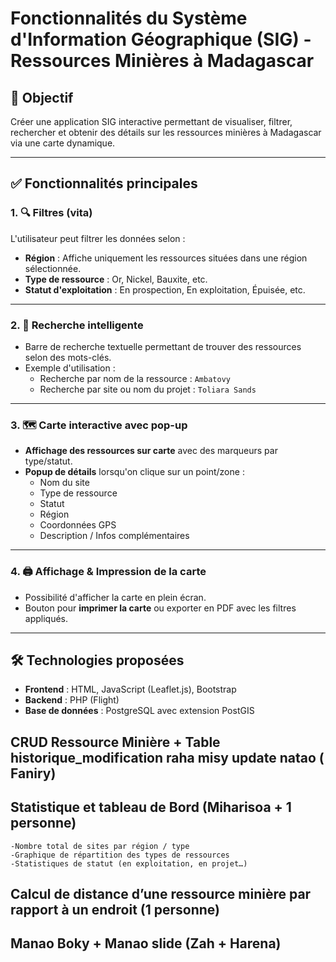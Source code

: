 # Fonctionnalités du Système d'Information Géographique (SIG) - Ressources Minières à Madagascar

## 🎯 Objectif
Créer une application SIG interactive permettant de visualiser, filtrer, rechercher et obtenir des détails sur les ressources minières à Madagascar via une carte dynamique.

---

## ✅ Fonctionnalités principales

### 1. 🔍 Filtres  (vita)
L'utilisateur peut filtrer les données selon :
- **Région** : Affiche uniquement les ressources situées dans une région sélectionnée. 
- **Type de ressource** : Or, Nickel, Bauxite, etc.
- **Statut d'exploitation** : En prospection, En exploitation, Épuisée, etc.

---

### 2. 🧠 Recherche intelligente
- Barre de recherche textuelle permettant de trouver des ressources selon des mots-clés.
- Exemple d'utilisation :
  - Recherche par nom de la ressource : `Ambatovy`
  - Recherche par site ou nom du projet : `Toliara Sands`

---

### 3. 🗺️ Carte interactive avec pop-up 
- **Affichage des ressources sur carte** avec des marqueurs par type/statut.
- **Popup de détails** lorsqu'on clique sur un point/zone :
  - Nom du site
  - Type de ressource
  - Statut
  - Région
  - Coordonnées GPS
  - Description / Infos complémentaires

---

### 4. 🖨️ Affichage & Impression de la carte
- Possibilité d'afficher la carte en plein écran.
- Bouton pour **imprimer la carte** ou exporter en PDF avec les filtres appliqués.

---

## 🛠️ Technologies proposées
- **Frontend** : HTML, JavaScript (Leaflet.js), Bootstrap
- **Backend** : PHP (Flight)
- **Base de données** : PostgreSQL avec extension PostGIS

## CRUD Ressource Minière + Table historique_modification raha misy update natao ( Faniry)

## Statistique et tableau de Bord (Miharisoa +  1 personne)

    -Nombre total de sites par région / type
    -Graphique de répartition des types de ressources
    -Statistiques de statut (en exploitation, en projet…)

## Calcul de distance d’une ressource minière par rapport à un endroit (1 personne)

## Manao Boky + Manao slide (Zah +  Harena)



